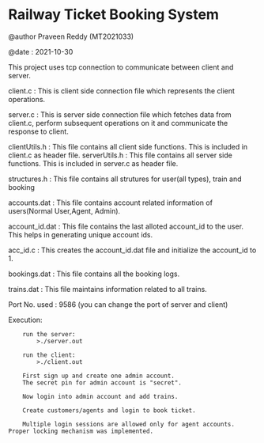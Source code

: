 # Railway Ticket Booking System

@author Praveen Reddy (MT2021033) 

@date : 2021-10-30


This project uses tcp connection to communicate between client and server.

client.c        : This is client side connection file which represents the client operations.

server.c        : This is server side connection file which fetches data from client.c, perform subsequent operations on it 
                  and communicate the response to client.

clientUtils.h   : This file contains all client side functions. This is included in client.c as header file.
serverUtils.h   : This file contains all server side functions. This is included in server.c as header file.

structures.h    : This file contains all strutures for user(all types), train and booking

accounts.dat    : This file contains account related information of users(Normal User,Agent, Admin).

account_id.dat  : This file contains the last alloted account_id to the user. This helps in generating unique account ids.

acc_id.c        : This creates the account_id.dat file and initialize the account_id to 1.

bookings.dat    : This file contains all the booking logs.

trains.dat      : This file maintains information related to all trains.

Port No. used   : 9586 (you can change the port of server and client)


Execution:


        run the server:
            >./server.out

        run the client:
            >./client.out

        First sign up and create one admin account. 
        The secret pin for admin account is "secret".

        Now login into admin account and add trains.

        Create customers/agents and login to book ticket.

        Multiple login sessions are allowed only for agent accounts. Proper locking mechanism was implemented.


